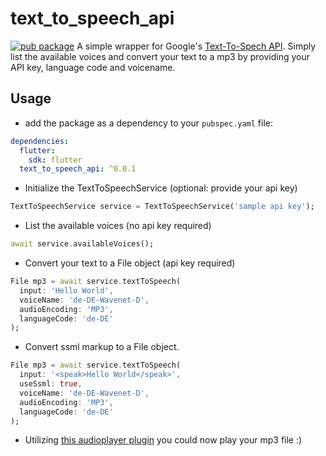 # text_to_speech_api
[![pub package](https://img.shields.io/pub/v/text_to_speech_api.svg)](https://pub.dartlang.org/packages/text_to_speech_api)
A simple wrapper for Google's [Text-To-Spech API](https://cloud.google.com/text-to-speech). Simply list the available voices and convert your text to a mp3 by providing your API key, language code and voicename.

## Usage

- add the package as a dependency to your `pubspec.yaml` file:

```yaml
dependencies:
  flutter:
    sdk: flutter
  text_to_speech_api: ^0.0.1
```

- Initialize the TextToSpeechService (optional: provide your api key)

```dart
TextToSpeechService service = TextToSpeechService('sample api key');
```

- List the available voices (no api key required)

```dart
await service.availableVoices();
```

- Convert your text to a File object (api key required)

```dart
File mp3 = await service.textToSpeech(
  input: 'Hello World',
  voiceName: 'de-DE-Wavenet-D',
  audioEncoding: 'MP3',
  languageCode: 'de-DE'
);
```

- Convert ssml markup to a File object.
```dart
File mp3 = await service.textToSpeech(
  input: '<speak>Hello World</speak>',
  useSsml: true,
  voiceName: 'de-DE-Wavenet-D',
  audioEncoding: 'MP3',
  languageCode: 'de-DE'
);
```


- Utilizing [this audioplayer plugin](https://pub.dartlang.org/packages/audioplayer) you could now play your mp3 file :)
